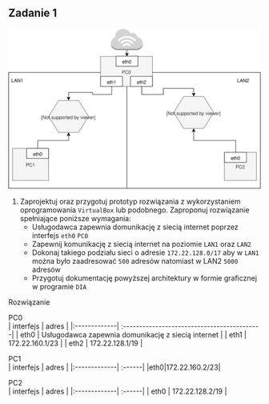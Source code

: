 Zadanie 1
---------

![zadanie 1](zadanie-1.svg)

1. Zaprojektuj oraz przygotuj prototyp rozwiązania z wykorzystaniem oprogramowania ``VirtualBox`` lub podobnego. 
Zaproponuj rozwiązanie spełniające poniższe wymagania:
   * Usługodawca zapewnia domunikację z siecią internet poprzez interfejs ``eth0`` ``PC0``
   * Zapewnij komunikację z siecią internet na poziomie ``LAN1`` oraz ``LAN2``
   * Dokonaj takiego podziału sieci o adresie ``172.22.128.0/17`` aby w ``LAN1`` można było zaadresować ``500`` adresów natomiast w LAN2 ``5000`` adresów    
   * Przygotuj dokumentację powyższej architektury w formie graficznej w programie ``DIA``
 
Rozwiązanie

PC0  
|  interfejs   | adres  |
|:-------------| :-------------------------------------------| 
| eth0 | Usługodawca zapewnia domunikację z siecią internet  |
| eth1 | 172.22.160.1/23  |
| eth2 | 172.22.128.1/19  |

PC1  
|  interfejs   | adres  |
|:-------------| :------| 
|eth0|172.22.160.2/23|

PC2  
|  interfejs   | adres  |
|:-------------| :------| 
| eth0 | 172.22.128.2/19 |

